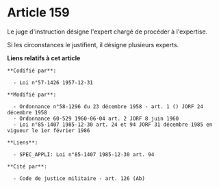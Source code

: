 # Article 159

Le juge d'instruction désigne l'expert chargé de procéder à l'expertise.

Si les circonstances le justifient, il désigne plusieurs experts.

**Liens relatifs à cet article**

	**Codifié par**:

	  - Loi n°57-1426 1957-12-31

	**Modifié par**:

	  - Ordonnance n°58-1296 du 23 décembre 1958 - art. 1 () JORF 24 décembre 1958
	  - Ordonnance 60-529 1960-06-04 art. 2 JORF 8 juin 1960
	  - Loi n°85-1407 1985-12-30 art. 24 et 94 JORF 31 décembre 1985 en vigueur le 1er février 1986

	**Liens**:

	  - SPEC_APPLI: Loi n°85-1407 1985-12-30 art. 94

	**Cité par**:

	  - Code de justice militaire - art. 126 (Ab)
